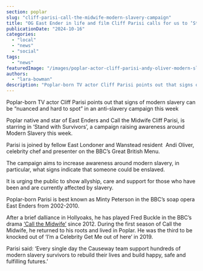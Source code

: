 ```yaml
---
section: poplar
slug: "cliff-parisi-call-the-midwife-modern-slavery-campaign"
title: "OG East Ender in life and film Cliff Parisi calls for us to ‘Stand with Survivors’ for Modern Slavery Week"
publicationDate: "2024-10-16"
categories: 
  - "local"
  - "news"
  - "social"
tags: 
  - "news"
featuredImage: "/images/poplar-actor-cliff-parisi-andy-oliver-modern-slavery-campaign.jpg"
authors: 
  - "lara-bowman"
description: "Poplar-born TV actor Cliff Parisi points out that signs of modern slavery can be “nuanced and hard to spot” in an anti-slavery campaign this week."
---
```


Poplar-born TV actor Cliff Parisi points out that signs of modern slavery can be “nuanced and hard to spot” in an anti-slavery campaign this week

Poplar native and star of East Enders and Call the Midwife Cliff Parisi, is starring in ‘Stand with Survivors’, a campaign raising awareness around Modern Slavery this week.

Parisi is joined by fellow East Londoner and Wanstead resident  Andi Oliver, celebrity chef and presenter on the BBC’s Great British Menu.  

The campaign aims to increase awareness around modern slavery, in particular, what signs indicate that someone could be enslaved.

It is urging the public to show allyship, care and support for those who have been and are currently affected by slavery. 

Poplar-born Parisi is best known as Minty Peterson in the BBC’s soap opera East Enders from 2002-2010. 

After a brief dalliance in Hollyoaks, he has played Fred Buckle in the BBC’s drama [‘Call the Midwife’](https://poplarlondon.co.uk/call-the-midwife-real-stories/) since 2012. During the first season of Call the Midwife, he returned to his roots and lived in Poplar. He was the third to be knocked out of ‘I’m a Celebrity Get Me out of here’ in 2019.

Parisi said: ‘Every single day the Causeway team support hundreds of modern slavery survivors to rebuild their lives and build happy, safe and fulfilling futures.’

In their campaign video, he points out: ‘Signs of Modern Slavery can be nuanced and hard to spot.’

He emphasises that the charity relies on general donations. 

Oliver added: ‘Modern slavery does not always mean somebody is being physically deprived of their freedom, although this does happen.

‘Causeway helps modern slavery survivors recover from trauma and develop safe and fulfilling futures.’ 

The campaign is being broadcast on social media, including [Instagram](https://www.instagram.com/p/DBGQABYONfh/) and [X](https://x.com/CausewayCharity/status/1845739001971413500) and on the charity’s [website](https://www.wearecauseway.org.uk/causeway_campaigns/stand-with-survivors-anti-slavery-week-2024/) for anti-slavery week, which started yesterday on 14 October and runs until next Monday. 

The pinnacle of the week is Anti-Slavery Day on 18 October. 

It will broadcast stories from survivors, celebrities and aid workers throughout the week to highlight the possibility of recovery after exploitation. You can help support the campaign by sharing their stories and using #StandWithSurvivors to raise awareness. 

Causeway charity is one of the largest providers of modern slavery support and has been active for a decade. They currently support over 2,000 survivors of slavery and aim to drive change through research, campaigns and strategic partnerships. 

Modern Slavery is when somebody is controlled and exploited by threats, violence coercion, deception or abuse of power, often involving being forced to work for free or extremely low wages.

Modern slavery has been on the rise, with 45% of the 100,000 people enslaved in the UK living in London. It is estimated that modern slavery costs the UK economy £33 billion a year- despite common assumptions modern slavery does not discriminate. 

Around a quarter, 24%, are female with the rest being male. Most women are subject to sexual and domestic exploitation whilst most men suffer labour, criminal and organ harvesting exploitation. 

Causeway currently runs ten modern slavery and crime reduction services across the country. These include safehouses, outreach programmes, one-to-one specialist support, holistic crisis support, and training courses.

_If you liked this read [The real Poplar stories behind BBC’s Call the Midwife](https://poplarlondon.co.uk/call-the-midwife-real-stories/)_
